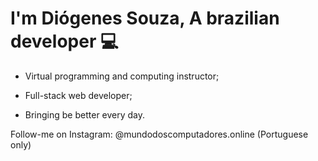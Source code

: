 # I'm Diógenes Souza, A brazilian developer :computer:

* Virtual programming and computing instructor;

* Full-stack web developer;

* Bringing be better every day.


Follow-me on Instagram: @mundodoscomputadores.online (Portuguese only)


<!---
diogenes-souza-dev/diogenes-souza-dev is a ✨ special ✨ repository because its `README.md` (this file) appears on your GitHub profile.
You can click the Preview link to take a look at your changes.
--->
